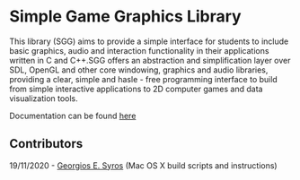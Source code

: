 # Simple Game Graphics Library

This library (SGG) aims to provide a simple interface for students to include basic graphics, audio and interaction functionality in their applications written in C and C++.SGG offers an abstraction and simplification layer over SDL, OpenGL and other core windowing, graphics and audio libraries, providing a clear, simple and hasle - free programming interface to build from simple interactive applications to 2D computer games and data visualization tools.

Documentation can be found [here](https://cgaueb.github.io/sgg/index.html "SGG's Documentation")

## Contributors

 19/11/2020 - [Georgios E. Syros](https://github.com/gsiros "Georgios E. Syros") (Mac OS X build scripts and instructions)
 
 
